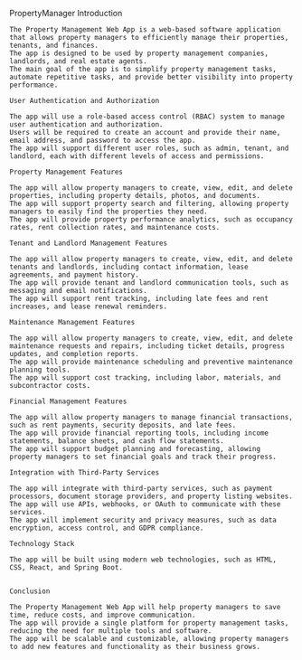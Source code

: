 PropertyManager
    Introduction

    The Property Management Web App is a web-based software application that allows property managers to efficiently manage their properties, tenants, and finances.
    The app is designed to be used by property management companies, landlords, and real estate agents.
    The main goal of the app is to simplify property management tasks, automate repetitive tasks, and provide better visibility into property performance.

    User Authentication and Authorization

    The app will use a role-based access control (RBAC) system to manage user authentication and authorization.
    Users will be required to create an account and provide their name, email address, and password to access the app.
    The app will support different user roles, such as admin, tenant, and landlord, each with different levels of access and permissions.

    Property Management Features

    The app will allow property managers to create, view, edit, and delete properties, including property details, photos, and documents.
    The app will support property search and filtering, allowing property managers to easily find the properties they need.
    The app will provide property performance analytics, such as occupancy rates, rent collection rates, and maintenance costs.

    Tenant and Landlord Management Features

    The app will allow property managers to create, view, edit, and delete tenants and landlords, including contact information, lease agreements, and payment history.
    The app will provide tenant and landlord communication tools, such as messaging and email notifications.
    The app will support rent tracking, including late fees and rent increases, and lease renewal reminders.

    Maintenance Management Features

    The app will allow property managers to create, view, edit, and delete maintenance requests and repairs, including ticket details, progress updates, and completion reports.
    The app will provide maintenance scheduling and preventive maintenance planning tools.
    The app will support cost tracking, including labor, materials, and subcontractor costs.

    Financial Management Features

    The app will allow property managers to manage financial transactions, such as rent payments, security deposits, and late fees.
    The app will provide financial reporting tools, including income statements, balance sheets, and cash flow statements.
    The app will support budget planning and forecasting, allowing property managers to set financial goals and track their progress.

    Integration with Third-Party Services

    The app will integrate with third-party services, such as payment processors, document storage providers, and property listing websites.
    The app will use APIs, webhooks, or OAuth to communicate with these services.
    The app will implement security and privacy measures, such as data encryption, access control, and GDPR compliance.

    Technology Stack

    The app will be built using modern web technologies, such as HTML, CSS, React, and Spring Boot.
    

    Conclusion

    The Property Management Web App will help property managers to save time, reduce costs, and improve communication.
    The app will provide a single platform for property management tasks, reducing the need for multiple tools and software.
    The app will be scalable and customizable, allowing property managers to add new features and functionality as their business grows.
